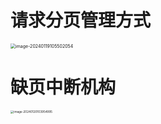 # 请求分页管理方式

<img src="https://cvp.oss-cn-shanghai.aliyuncs.com/picgo/202401191055321.png" alt="image-20240119105502054" style="zoom:50%;" />



# 缺页中断机构

<img src="https://cvp.oss-cn-shanghai.aliyuncs.com/picgo/202401201039374.png" alt="image-20240120103954995" style="zoom: 33%;" />

